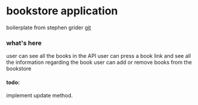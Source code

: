 # bookstore application

boilerplate from stephen grider [git](https://github.com/StephenGrider/)

### what's here

user can see all the books in the API
user can press a book link and see all the information regarding the book
user can add or remove books from the bookstore

#### todo:
implement update method.